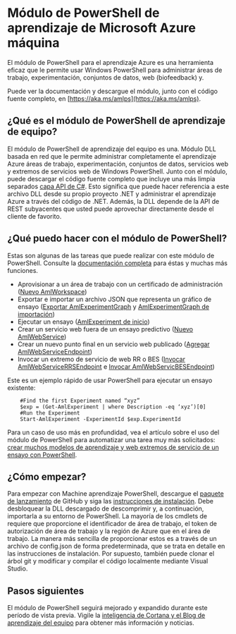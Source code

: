 <properties
    pageTitle="Módulo de PowerShell para el aprendizaje | Microsoft Azure"
    description="El módulo de PowerShell para el aprendizaje Azure está disponible en modo de vista previa público. Usar PowerShell para crear y administrar áreas de trabajo, experimentación, servicios web y mucho más."
    keywords="experimentar regresión lineal, algoritmos de aprendizaje de equipo, tutorial de aprendizaje de equipo, técnicas de modelado de predicción, ensayo de ciencias de datos"
    services="machine-learning"
    documentationCenter=""
    authors="hning86"
    manager="jhubbard"
    editor="cgronlun"/>

<tags
    ms.service="machine-learning"
    ms.workload="data-services"
    ms.tgt_pltfrm="na"
    ms.devlang="na"
    ms.topic="article"
    ms.date="08/05/2016"
    ms.author="garye;haining"/>

# <a name="powershell-module-for-microsoft-azure-machine-learning"></a>Módulo de PowerShell de aprendizaje de Microsoft Azure máquina

El módulo de PowerShell para el aprendizaje Azure es una herramienta eficaz que le permite usar Windows PowerShell para administrar áreas de trabajo, experimentación, conjuntos de datos, web (biofeedback) y.

Puede ver la documentación y descargue el módulo, junto con el código fuente completo, en [https://aka.ms/amlps](https://aka.ms/amlps). 

## <a name="what-is-the-machine-learning-powershell-module"></a>¿Qué es el módulo de PowerShell de aprendizaje de equipo?

El módulo de PowerShell de aprendizaje del equipo es una. Módulo DLL basada en red que le permite administrar completamente el aprendizaje Azure áreas de trabajo, experimentación, conjuntos de datos, servicios web y extremos de servicios web de Windows PowerShell. Junto con el módulo, puede descargar el código fuente completo que incluye una más limpia separados [capa API de C#](https://github.com/hning86/azuremlps/blob/master/code/AzureMLSDK.cs). Esto significa que puede hacer referencia a este archivo DLL desde su propio proyecto .NET y administrar el aprendizaje Azure a través del código de .NET. Además, la DLL depende de la API de REST subyacentes que usted puede aprovechar directamente desde el cliente de favorito.

## <a name="what-can-i-do-with-the-powershell-module"></a>¿Qué puedo hacer con el módulo de PowerShell?

Estas son algunas de las tareas que puede realizar con este módulo de PowerShell. Consulte la [documentación completa](https://aka.ms/amlps) para éstas y muchas más funciones.

- Aprovisionar a un área de trabajo con un certificado de administración ([Nuevo AmlWorkspace](https://github.com/hning86/azuremlps#new-amlworkspace))
- Exportar e importar un archivo JSON que representa un gráfico de ensayo ([Exportar AmlExperimentGraph](https://github.com/hning86/azuremlps#export-amlexperimentgraph) y [AmlExperimentGraph de importación](https://github.com/hning86/azuremlps#import-amlexperimentgraph))
- Ejecutar un ensayo ([AmlExperiment de inicio](https://github.com/hning86/azuremlps#start-amlexperiment))
- Crear un servicio web fuera de un ensayo predictivo ([Nuevo AmlWebService](https://github.com/hning86/azuremlps#new-amlwebservice))
- Crear un nuevo punto final en un servicio web publicado ([Agregar AmlWebServiceEndpoint](https://github.com/hning86/azuremlps#add-amlwebserviceendpoint))
- Invocar un extremo de servicio de web RR o BES ([Invocar AmlWebServiceRRSEndpoint](https://github.com/hning86/azuremlps#invoke-amlwebservicerrsendpoint) e [Invocar AmlWebServicBESEndpoint](https://github.com/hning86/azuremlps#invoke-amlwebservicebesendpoint))

Este es un ejemplo rápido de usar PowerShell para ejecutar un ensayo existente:

        #Find the first Experiment named “xyz”
        $exp = (Get-AmlExperiment | where Description -eq ‘xyz’)[0]
        #Run the Experiment
        Start-AmlExperiment -ExperimentId $exp.ExperimentId 

Para un caso de uso más en profundidad, vea el artículo sobre el uso del módulo de PowerShell para automatizar una tarea muy más solicitados: [crear muchos modelos de aprendizaje y web extremos de servicio de un ensayo con PowerShell](machine-learning-create-models-and-endpoints-with-powershell.md).

## <a name="how-do-i-get-started"></a>¿Cómo empezar?

Para empezar con Machine aprendizaje PowerShell, descargue el [paquete de lanzamiento](https://github.com/hning86/azuremlps/releases) de GitHub y siga las [instrucciones de instalación](https://github.com/hning86/azuremlps/blob/master/README.md). Debe desbloquear la DLL descargado de descomprimir y, a continuación, importarla a su entorno de PowerShell. La mayoría de los cmdlets de requiere que proporcione el identificador de área de trabajo, el token de autorización de área de trabajo y la región de Azure que en el área de trabajo. La manera más sencilla de proporcionar estos es a través de un archivo de config.json de forma predeterminada, que se trata en detalle en las instrucciones de instalación. Por supuesto, también puede clonar el árbol git y modificar y compilar el código localmente mediante Visual Studio.

## <a name="next-steps"></a>Pasos siguientes

El módulo de PowerShell seguirá mejorado y expandido durante este período de vista previa. Vigile la [inteligencia de Cortana y el Blog de aprendizaje del equipo](https://blogs.technet.microsoft.com/machinelearning/) para obtener más información y noticias.
